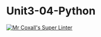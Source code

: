 # Unit3-04-Python
[![Mr Coxall's Super Linter](https://github.com/ICS3U-Programming-KevinC/Unit3-04-Python/workflows/Mr%20Coxall's%20Super%20Linter/badge.svg)](https://github.com/ICS3U-Programming-KevinC/Unit3-04-Python/actions/)
